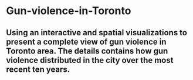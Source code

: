 # Gun-violence-in-Toronto
## Using an interactive and spatial visualizations to present a complete view of gun violence in Toronto area. The details contains how gun violence distributed in the city over the most recent ten years.
